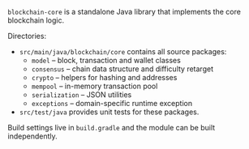 `blockchain-core` is a standalone Java library that implements the core blockchain logic.

Directories:
- `src/main/java/blockchain/core` contains all source packages:
  - `model` – block, transaction and wallet classes
  - `consensus` – chain data structure and difficulty retarget
  - `crypto` – helpers for hashing and addresses
  - `mempool` – in-memory transaction pool
  - `serialization` – JSON utilities
  - `exceptions` – domain-specific runtime exception
- `src/test/java` provides unit tests for these packages.

Build settings live in `build.gradle` and the module can be built independently.
